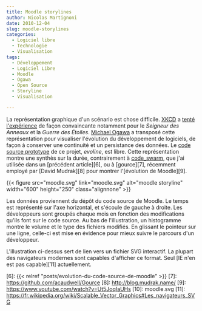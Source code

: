 ```yaml
---
title: Moodle storylines
author: Nicolas Martignoni
date: 2010-12-04
slug: moodle-storylines
categories:
  - Logiciel libre
  - Technologie
  - Visualisation
tags:
  - Développement
  - Logiciel Libre
  - Moodle
  - Ogawa
  - Open Source
  - Storyline
  - Visualisation

---
```

La représentation graphique d'un scénario est chose difficile. [XKCD][1] a [tenté l'expérience][2] de façon convaincante notamment pour le _Seigneur des Anneaux_ et la _Guerre des Étoiles_. [Michael Ogawa][3] a transposé cette représentation pour visualiser l'évolution du développement de logiciels, de façon à conserver une continuité et un persistance des données. Le [code source prototype][4] de ce projet, _evoline_, est libre. Cette représentation montre une synthès sur la durée, contrairement à [code_swarm][5], que j'ai utilisée dans un [précédent article][6], ou à [gource][7], récemment employé par [David Mudrak][8] pour montrer l'[évolution de Moodle][9].

{{< figure src="moodle.svg" link="moodle.svg" alt="moodle storyline" width="600" height="250" class="alignnone" >}}

Les données proviennent du dépôt du code source de Moodle. Le temps est représenté sur l'axe horizontal, et s'écoule de gauche à droite. Les développeurs sont groupés chaque mois en fonction des modifications qu'ils font sur le code source. Au bas de l'illustration, un histogramme montre le volume et le type des fichiers modifiés. En glissant le pointeur sur une ligne, celle-ci est mise en évidence pour mieux suivre le parcours d'un développeur.

L'illustration ci-dessus sert de lien vers un fichier SVG interactif. La plupart des navigateurs modernes sont capables d'afficher ce format. Seul [IE n'en est pas capable][11] actuellement.

 [1]: https://xkcd.com/
 [2]: https://xkcd.com/657/
 [3]: http://www.michaelogawa.com/
 [4]: https://github.com/martignoni/evolines
 [5]: http://www.michaelogawa.com/code_swarm/
 [6]: {{< relref "posts/evolution-du-code-source-de-moodle" >}}
 [7]: https://github.com/acaudwell/Gource
 [8]: http://blog.mudrak.name/
 [9]: https://www.youtube.com/watch?v=Ut5JoqIaUHs
 [10]: moodle.svg
 [11]: https://fr.wikipedia.org/wiki/Scalable_Vector_Graphics#Les_navigateurs_SVG

 <!--more-->
